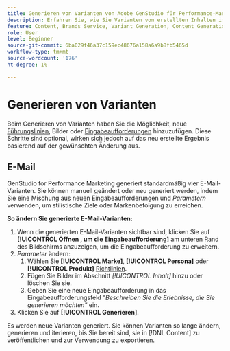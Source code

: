 ```yaml
---
title: Generieren von Varianten von Adobe GenStudio für Performance-Marketing-Inhalte
description: Erfahren Sie, wie Sie Varianten von erstellten Inhalten im Adobe GenStudio für Performance Marketing generieren.
feature: Content, Brands Service, Variant Generation, Content Generation
role: User
level: Beginner
source-git-commit: 6ba029f46a37c159ec48676a158a6a9b8fb5465d
workflow-type: tm+mt
source-wordcount: '176'
ht-degree: 1%

---
```



# Generieren von Varianten

Beim Generieren von Varianten haben Sie die Möglichkeit, neue [Führungslinien](/help/user-guide/guidelines/overview.md), Bilder oder [Eingabeaufforderungen](/help/user-guide/effective-prompts.md) hinzuzufügen. Diese Schritte sind optional, wirken sich jedoch auf das neu erstellte Ergebnis basierend auf der gewünschten Änderung aus.

## E-Mail

GenStudio for Performance Marketing generiert standardmäßig vier E-Mail-Varianten. Sie können manuell geändert oder neu generiert werden, indem Sie eine Mischung aus neuen Eingabeaufforderungen und _Parametern_ verwenden, um stilistische Ziele oder Markenbefolgung zu erreichen.

**So ändern Sie generierte E-Mail-Varianten:**

1. Wenn die generierten E-Mail-Varianten sichtbar sind, klicken Sie auf **[!UICONTROL Öffnen , um die Eingabeaufforderung]** am unteren Rand des Bildschirms anzuzeigen, um die Eingabeaufforderung zu erweitern.
1. _Parameter_ ändern:
   1. Wählen Sie **[!UICONTROL Marke]**, **[!UICONTROL Persona]** oder **[!UICONTROL Produkt]** [Richtlinien](/help/user-guide/guidelines/overview.md).
   1. Fügen Sie Bilder im Abschnitt _[!UICONTROL Inhalt]_ hinzu oder löschen Sie sie.
   1. Geben Sie eine neue Eingabeaufforderung in das Eingabeaufforderungsfeld _&quot;Beschreiben Sie die Erlebnisse, die Sie generieren möchten&quot;_ ein.
1. Klicken Sie auf **[!UICONTROL Generieren]**.

Es werden neue Varianten generiert. Sie können Varianten so lange ändern, generieren und iterieren, bis Sie bereit sind, sie in [!DNL Content] zu veröffentlichen und zur Verwendung zu exportieren.
